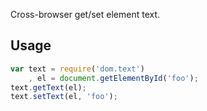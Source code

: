 Cross-browser get/set element text.

## Usage
```javascript
var text = require('dom.text')
	, el = document.getElementById('foo');
text.getText(el);
text.setText(el, 'foo');
```